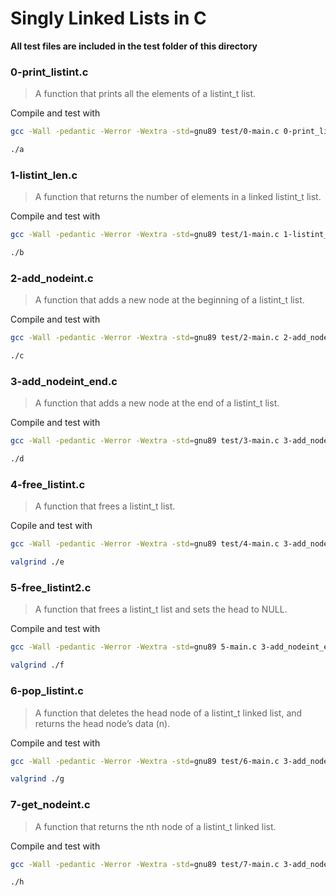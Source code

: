 # Singly Linked Lists in C

**All test files are included in the test folder of this directory**

### 0-print_listint.c

> A function that prints all the elements of a listint_t list.

Compile and test with
```bash
gcc -Wall -pedantic -Werror -Wextra -std=gnu89 test/0-main.c 0-print_listint.c -o a
```
```bash
./a
```

### 1-listint_len.c

> A function that returns the number of elements in a linked listint_t list.

Compile and test with
```bash
gcc -Wall -pedantic -Werror -Wextra -std=gnu89 test/1-main.c 1-listint_len.c -o b
```
```bash
./b
```

### 2-add_nodeint.c

> A function that adds a new node at the beginning of a listint_t list.

Compile and test with
```bash
gcc -Wall -pedantic -Werror -Wextra -std=gnu89 test/2-main.c 2-add_nodeint.c 0-print_listint.c -o c
```
```bash
./c
```

### 3-add_nodeint_end.c

> A function that adds a new node at the end of a listint_t list.

Compile and test with
```bash
gcc -Wall -pedantic -Werror -Wextra -std=gnu89 test/3-main.c 3-add_nodeint_end.c 0-print_listint.c -o d
```
```bash
./d
```

### 4-free_listint.c

> A function that frees a listint_t list.

Copile and test with
```bash
gcc -Wall -pedantic -Werror -Wextra -std=gnu89 test/4-main.c 3-add_nodeint_end.c 0-print_listint.c 4-free_listint.c -o e
```
```bash
valgrind ./e
```

### 5-free_listint2.c

>  A function that frees a listint_t list and sets the head to NULL.

Compile and test with
```bash
gcc -Wall -pedantic -Werror -Wextra -std=gnu89 5-main.c 3-add_nodeint_end.c 0-print_listint.c 5-free_listint2.c -o f
```
```bash
valgrind ./f
```

### 6-pop_listint.c

> A function that deletes the head node of a listint_t linked list, and returns the head node’s data (n).

Compile and test with
```bash
gcc -Wall -pedantic -Werror -Wextra -std=gnu89 test/6-main.c 3-add_nodeint_end.c 0-print_listint.c 5-free_listint2.c 6-pop_listint.c -o g
```
```bash
valgrind ./g
```

### 7-get_nodeint.c

> A function that returns the nth node of a listint_t linked list.

Compile and test with
```bash
gcc -Wall -pedantic -Werror -Wextra -std=gnu89 test/7-main.c 3-add_nodeint_end.c 0-print_listint.c 5-free_listint2.c 7-get_nodeint.c -o h
```
```bash
./h
```
